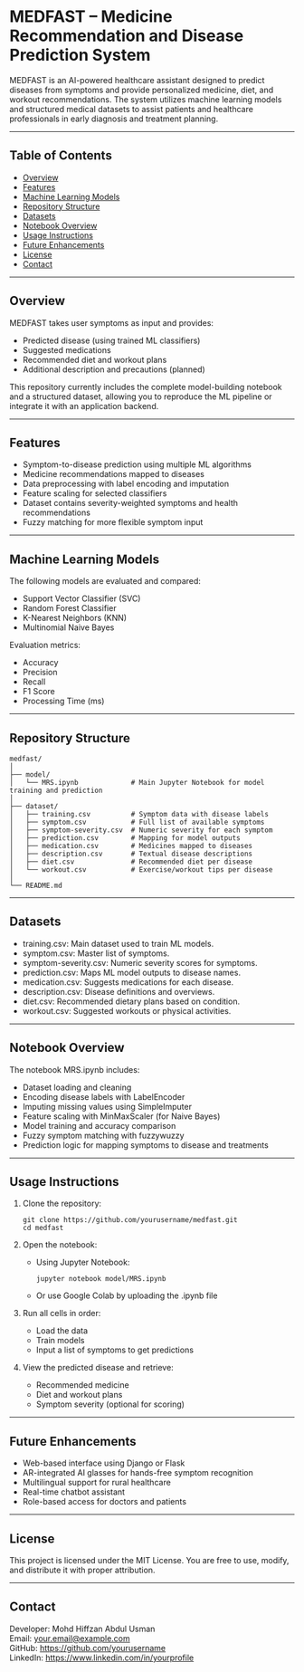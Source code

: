 # MEDFAST – Medicine Recommendation and Disease Prediction System

MEDFAST is an AI-powered healthcare assistant designed to predict diseases from symptoms and provide personalized medicine, diet, and workout recommendations. The system utilizes machine learning models and structured medical datasets to assist patients and healthcare professionals in early diagnosis and treatment planning.

---

## Table of Contents

- [Overview](#overview)
- [Features](#features)
- [Machine Learning Models](#machine-learning-models)
- [Repository Structure](#repository-structure)
- [Datasets](#datasets)
- [Notebook Overview](#notebook-overview)
- [Usage Instructions](#usage-instructions)
- [Future Enhancements](#future-enhancements)
- [License](#license)
- [Contact](#contact)

---

## Overview

MEDFAST takes user symptoms as input and provides:
- Predicted disease (using trained ML classifiers)
- Suggested medications
- Recommended diet and workout plans
- Additional description and precautions (planned)

This repository currently includes the complete model-building notebook and a structured dataset, allowing you to reproduce the ML pipeline or integrate it with an application backend.

---

## Features

- Symptom-to-disease prediction using multiple ML algorithms
- Medicine recommendations mapped to diseases
- Data preprocessing with label encoding and imputation
- Feature scaling for selected classifiers
- Dataset contains severity-weighted symptoms and health recommendations
- Fuzzy matching for more flexible symptom input

---

## Machine Learning Models

The following models are evaluated and compared:
- Support Vector Classifier (SVC)
- Random Forest Classifier
- K-Nearest Neighbors (KNN)
- Multinomial Naive Bayes

Evaluation metrics:
- Accuracy
- Precision
- Recall
- F1 Score
- Processing Time (ms)

---

## Repository Structure

```
medfast/
│
├── model/
│   └── MRS.ipynb             # Main Jupyter Notebook for model training and prediction
│
├── dataset/
│   ├── training.csv          # Symptom data with disease labels
│   ├── symptom.csv           # Full list of available symptoms
│   ├── symptom-severity.csv  # Numeric severity for each symptom
│   ├── prediction.csv        # Mapping for model outputs
│   ├── medication.csv        # Medicines mapped to diseases
│   ├── description.csv       # Textual disease descriptions
│   ├── diet.csv              # Recommended diet per disease
│   └── workout.csv           # Exercise/workout tips per disease
│
└── README.md
```

---

## Datasets

- training.csv: Main dataset used to train ML models.
- symptom.csv: Master list of symptoms.
- symptom-severity.csv: Numeric severity scores for symptoms.
- prediction.csv: Maps ML model outputs to disease names.
- medication.csv: Suggests medications for each disease.
- description.csv: Disease definitions and overviews.
- diet.csv: Recommended dietary plans based on condition.
- workout.csv: Suggested workouts or physical activities.

---

## Notebook Overview

The notebook MRS.ipynb includes:
- Dataset loading and cleaning
- Encoding disease labels with LabelEncoder
- Imputing missing values using SimpleImputer
- Feature scaling with MinMaxScaler (for Naive Bayes)
- Model training and accuracy comparison
- Fuzzy symptom matching with fuzzywuzzy
- Prediction logic for mapping symptoms to disease and treatments

---

## Usage Instructions

1. Clone the repository:
   ```
   git clone https://github.com/yourusername/medfast.git
   cd medfast
   ```

2. Open the notebook:
   - Using Jupyter Notebook:
     ```
     jupyter notebook model/MRS.ipynb
     ```
   - Or use Google Colab by uploading the .ipynb file

3. Run all cells in order:
   - Load the data
   - Train models
   - Input a list of symptoms to get predictions

4. View the predicted disease and retrieve:
   - Recommended medicine
   - Diet and workout plans
   - Symptom severity (optional for scoring)

---

## Future Enhancements

- Web-based interface using Django or Flask
- AR-integrated AI glasses for hands-free symptom recognition
- Multilingual support for rural healthcare
- Real-time chatbot assistant
- Role-based access for doctors and patients

---

## License

This project is licensed under the MIT License. You are free to use, modify, and distribute it with proper attribution.

---

## Contact

Developer: Mohd Hiffzan Abdul Usman  
Email: your.email@example.com  
GitHub: https://github.com/yourusername  
LinkedIn: https://www.linkedin.com/in/yourprofile
